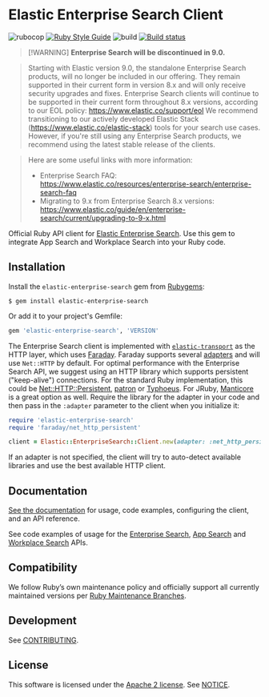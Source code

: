 # Elastic Enterprise Search Client

![rubocop](https://github.com/elastic/enterprise-search-ruby/workflows/rubocop/badge.svg)
[![Ruby Style Guide](https://img.shields.io/badge/code_style-rubocop-brightgreen.svg)](https://github.com/rubocop-hq/rubocop)
![build](https://github.com/elastic/enterprise-search-ruby/workflows/main/badge.svg)
[![Build status](https://badge.buildkite.com/a6c44f2af741c866381fb3c845e8d4b0e9b5c5883ef84ac30e.svg)](https://buildkite.com/elastic/enterprise-search-ruby)

> [!WARNING] **Enterprise Search will be discontinued in 9.0.**

> Starting with Elastic version 9.0, the standalone Enterprise Search products, will no longer be included in our offering. They remain supported in their current form in version 8.x and will only receive security upgrades and fixes. Enterprise Search clients will continue to be supported in their current form throughout 8.x versions, according to our EOL policy: https://www.elastic.co/support/eol
> We recommend transitioning to our actively developed Elastic Stack (https://www.elastic.co/elastic-stack) tools for your search use cases. However, if you're still using any Enterprise Search products, we recommend using the latest stable release of the clients.

> Here are some useful links with more information:
> * Enterprise Search FAQ: https://www.elastic.co/resources/enterprise-search/enterprise-search-faq
> * Migrating to 9.x from Enterprise Search 8.x versions: https://www.elastic.co/guide/en/enterprise-search/current/upgrading-to-9-x.html


Official Ruby API client for [Elastic Enterprise Search](https://www.elastic.co/enterprise-search). Use this gem to integrate App Search and Workplace Search into your Ruby code.

## Installation

Install the `elastic-enterprise-search` gem from [Rubygems](https://rubygems.org/gems/elastic-enterprise-search):

```
$ gem install elastic-enterprise-search
```

Or add it to your project's Gemfile:

```ruby
gem 'elastic-enterprise-search', 'VERSION'
```

The Enterprise Search client is implemented with [`elastic-transport`](https://github.com/elastic/elastic-transport-ruby/) as the HTTP layer, which uses [Faraday](https://rubygems.org/gems/faraday). Faraday supports several [adapters](https://lostisland.github.io/faraday/adapters/) and will use `Net::HTTP` by default. For optimal performance with the Enterprise Search API, we suggest using an HTTP library which supports persistent ("keep-alive") connections. For the standard Ruby implementation, this could be [Net::HTTP::Persistent](https://github.com/drbrain/net-http-persistent), [patron](https://github.com/toland/patron) or [Typhoeus](https://github.com/typhoeus/typhoeus). For JRuby, [Manticore](https://github.com/cheald/manticore) is a great option as well. Require the library for the adapter in your code and then pass in the `:adapter` parameter to the client when you initialize it:

```ruby
require 'elastic-enterprise-search'
require 'faraday/net_http_persistent'

client = Elastic::EnterpriseSearch::Client.new(adapter: :net_http_persistent)
```
If an adapter is not specified, the client will try to auto-detect available libraries and use the best available HTTP client.

## Documentation

[See the documentation](https://www.elastic.co/guide/en/enterprise-search-clients/ruby/current/index.html) for usage, code examples, configuring the client, and an API reference.

See code examples of usage for the [Enterprise Search](https://www.elastic.co/guide/en/enterprise-search-clients/ruby/current/enterprise-search-api.html), [App Search](https://www.elastic.co/guide/en/enterprise-search-clients/ruby/current/app-search-api.html) and [Workplace Search](https://www.elastic.co/guide/en/enterprise-search-clients/ruby/current/workplace-search-api.html) APIs.

## Compatibility

We follow Ruby’s own maintenance policy and officially support all currently maintained versions per [Ruby Maintenance Branches](https://www.ruby-lang.org/en/downloads/branches/).

## Development

See [CONTRIBUTING](https://github.com/elastic/enterprise-search-ruby/blob/main/CONTRIBUTING.md).

## License

This software is licensed under the [Apache 2 license](./LICENSE). See [NOTICE](./NOTICE).
